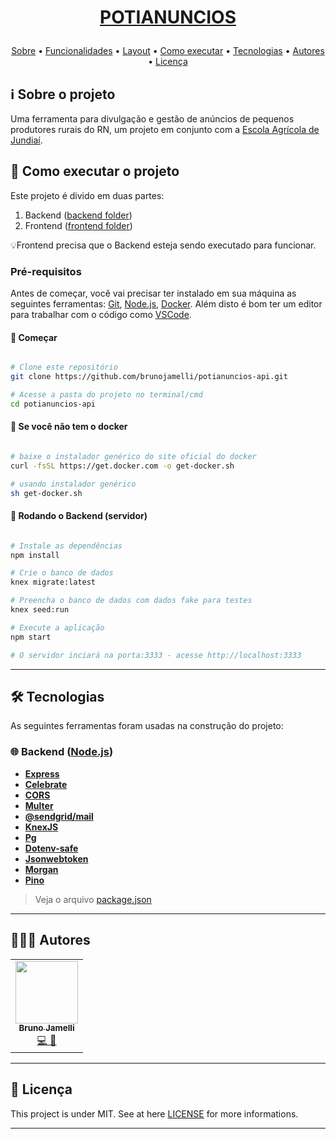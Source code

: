 <h1 align="center" style="color:#0091EA; font-weight:bold;">
    
  <a href="#"> POTIANUNCIOS </a>
</h1>

<p align="center">
 <a href="#ℹ%EF%B8%8F-sobre-o-projeto">Sobre</a> •
 <a href="#%EF%B8%8F-funcionalidades">Funcionalidades</a> •
 <a href="#-layout">Layout</a> •
 <a href="#-como-executar-o-projeto">Como executar</a> •
 <a href="#-tecnologias">Tecnologias</a> •
 <a href="#-autores">Autores</a> •
 <a href="#-licença">Licença</a>
</p>


## ℹ️ Sobre o projeto
Uma ferramenta para divulgação e gestão de anúncios de pequenos produtores
rurais do RN, um projeto em conjunto com a [Escola Agrícola de Jundiaí](https://eaj.ufrn.br/).


## 🚀 Como executar o projeto

Este projeto é divido em duas partes:
1. Backend ([backend folder](https://github.com/brunojamelli/potianuncios-api))
2. Frontend ([frontend folder](https://github.com/brunojamelli/poti-front))

💡Frontend precisa que o Backend esteja sendo executado para funcionar.

### Pré-requisitos

Antes de começar, você vai precisar ter instalado em sua máquina as seguintes ferramentas: [Git](https://git-scm.com), [Node.js](https://nodejs.org/en/), [Docker](https://www.docker.com/). Além disto é bom ter um editor para trabalhar com o código como [VSCode](https://code.visualstudio.com/).

#### 🏁 Começar
```bash

# Clone este repositório
git clone https://github.com/brunojamelli/potianuncios-api.git

# Acesse a pasta do projeto no terminal/cmd
cd potianuncios-api

```
#### 🐳 Se você não tem o docker
```bash

# baixe o instalador genérico do site oficial do docker
curl -fsSL https://get.docker.com -o get-docker.sh

# usando instalador genérico
sh get-docker.sh

```

#### 🎲 Rodando o Backend (servidor)

```bash

# Instale as dependências
npm install

# Crie o banco de dados
knex migrate:latest

# Preencha o banco de dados com dados fake para testes
knex seed:run

# Execute a aplicação 
npm start

# O servidor inciará na porta:3333 - acesse http://localhost:3333

```

---

## 🛠 Tecnologias

As seguintes ferramentas foram usadas na construção do projeto:

### 🌐 **Backend** ([Node.js](https://nodejs.org/en/))
- **[Express](https://expressjs.com/)**
- **[Celebrate](https://github.com/arb/celebrate)**
- **[CORS](https://expressjs.com/en/resources/middleware/cors.html)**
- **[Multer](https://github.com/expressjs/multer#readme)**
- **[@sendgrid/mail](https://sendgrid.com/)**
- **[KnexJS](http://knexjs.org/)**
- **[Pg](https://github.com/brianc/node-postgres)**
- **[Dotenv-safe](https://www.npmjs.com/package/dotenv-safe)**
- **[Jsonwebtoken](https://github.com/auth0/node-jsonwebtoken)**
- **[Morgan](https://github.com/expressjs/morgan)**
- **[Pino](https://getpino.io/#/)**

> Veja o arquivo [package.json](https://github.com/brunojamelli/potianuncios-api/blob/master/package.json)

---

## 👩🏽‍💻 Autores
<table>
  <tr>
    <td align="center"><a href="https://github.com/brunojamelli"><img src="https://avatars0.githubusercontent.com/u/21262825?s=400&u=8d99e00b964f6e0eb0684b34b9094a6c6163b65e&v=4" width="100px;" alt=""/><br /><sub><b>Bruno Jamelli</b></sub></a><br /><a href="https://github.com/brunojamelli/potianuncios-api" title="Code">💻 🎨</a></td>
  <tr>
</table>

---

## 📝 Licença
This project is under MIT. See at here [LICENSE](https://github.com/brunojamelli/potianuncios-api/blob/master/LICENSE) for more informations.

---